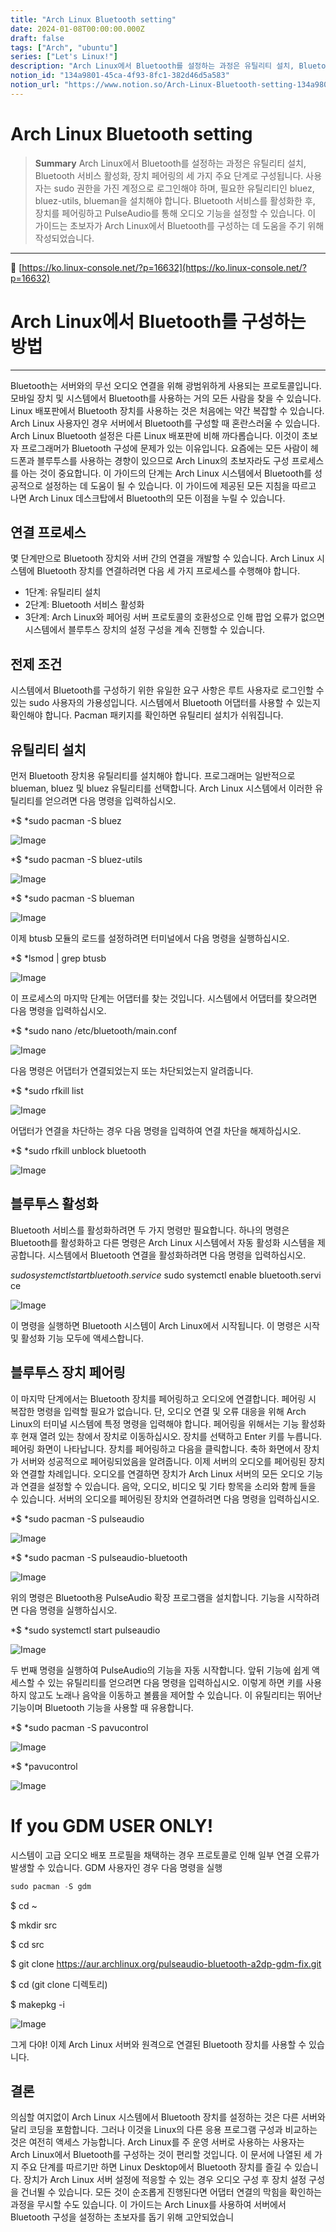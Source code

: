 ```yaml
---
title: "Arch Linux Bluetooth setting"
date: 2024-01-08T00:00:00.000Z
draft: false
tags: ["Arch", "ubuntu"]
series: ["Let's Linux!"]
description: "Arch Linux에서 Bluetooth를 설정하는 과정은 유틸리티 설치, Bluetooth 서비스 활성화, 장치 페어링의 세 가지 주요 단계로 구성됩니다. 사용자는 sudo 권한을 가진 계정으로 로그인해야 하며, 필요한 유틸리티인 bluez, bluez-utils, blueman을 설치해야 합니다. Bluetooth 서비스를 활성화한 후, 장치를 페어링하고 PulseAudio를 통해 오디오 기능을 설정할 수 있습니다. 이 가이드는 초보자가 Arch Linux에서 Bluetooth를 구성하는 데 도움을 주기 위해 작성되었습니다."
notion_id: "134a9801-45ca-4f93-8fc1-382d46d5a583"
notion_url: "https://www.notion.so/Arch-Linux-Bluetooth-setting-134a980145ca4f938fc1382d46d5a583"
---
```


# Arch Linux Bluetooth setting

> **Summary**
> Arch Linux에서 Bluetooth를 설정하는 과정은 유틸리티 설치, Bluetooth 서비스 활성화, 장치 페어링의 세 가지 주요 단계로 구성됩니다. 사용자는 sudo 권한을 가진 계정으로 로그인해야 하며, 필요한 유틸리티인 bluez, bluez-utils, blueman을 설치해야 합니다. Bluetooth 서비스를 활성화한 후, 장치를 페어링하고 PulseAudio를 통해 오디오 기능을 설정할 수 있습니다. 이 가이드는 초보자가 Arch Linux에서 Bluetooth를 구성하는 데 도움을 주기 위해 작성되었습니다.

---

🔗 [https://ko.linux-console.net/?p=16632](https://ko.linux-console.net/?p=16632)

# **Arch Linux에서 Bluetooth를 구성하는 방법**

---

Bluetooth는 서버와의 무선 오디오 연결을 위해 광범위하게 사용되는 프로토콜입니다. 모바일 장치 및 시스템에서 Bluetooth를 사용하는 거의 모든 사람을 찾을 수 있습니다. Linux 배포판에서 Bluetooth 장치를 사용하는 것은 처음에는 약간 복잡할 수 있습니다. Arch Linux 사용자인 경우 서버에서 Bluetooth를 구성할 때 혼란스러울 수 있습니다. Arch Linux Bluetooth 설정은 다른 Linux 배포판에 비해 까다롭습니다. 이것이 초보자 프로그래머가 Bluetooth 구성에 문제가 있는 이유입니다. 요즘에는 모든 사람이 헤드폰과 블루투스를 사용하는 경향이 있으므로 Arch Linux의 초보자라도 구성 프로세스를 아는 것이 중요합니다. 이 가이드의 단계는 Arch Linux 시스템에서 Bluetooth를 성공적으로 설정하는 데 도움이 될 수 있습니다. 이 가이드에 제공된 모든 지침을 따르고 나면 Arch Linux 데스크탑에서 Bluetooth의 모든 이점을 누릴 수 있습니다.

## **연결 프로세스**

몇 단계만으로 Bluetooth 장치와 서버 간의 연결을 개발할 수 있습니다. Arch Linux 시스템에 Bluetooth 장치를 연결하려면 다음 세 가지 프로세스를 수행해야 합니다.

- 1단계: 유틸리티 설치
- 2단계: Bluetooth 서비스 활성화
- 3단계: Arch Linux와 페어링
서버 프로토콜의 호환성으로 인해 팝업 오류가 없으면 시스템에서 블루투스 장치의 설정 구성을 계속 진행할 수 있습니다.

## **전제 조건**

시스템에서 Bluetooth를 구성하기 위한 유일한 요구 사항은 루트 사용자로 로그인할 수 있는 sudo 사용자의 가용성입니다. 시스템에서 Bluetooth 어댑터를 사용할 수 있는지 확인해야 합니다. Pacman 패키지를 확인하면 유틸리티 설치가 쉬워집니다.

## **유틸리티 설치**

먼저 Bluetooth 장치용 유틸리티를 설치해야 합니다. 프로그래머는 일반적으로 blueman, bluez 및 bluez 유틸리티를 선택합니다. Arch Linux 시스템에서 이러한 유틸리티를 얻으려면 다음 명령을 입력하십시오.

*$ *sudo pacman -S bluez

![Image](image_ba8cf8365c05.jpg)

*$ *sudo pacman -S bluez-utils

![Image](image_89dbd1e94666.jpg)

*$ *sudo pacman -S blueman

![Image](image_44c514c3f235.jpg)

이제 btusb 모듈의 로드를 설정하려면 터미널에서 다음 명령을 실행하십시오.

*$ *lsmod | grep btusb

![Image](image_6ffafa15465d.jpg)

이 프로세스의 마지막 단계는 어댑터를 찾는 것입니다. 시스템에서 어댑터를 찾으려면 다음 명령을 입력하십시오.

*$ *sudo nano /etc/bluetooth/main.conf

![Image](image_f7ad3a8dea03.jpg)

다음 명령은 어댑터가 연결되었는지 또는 차단되었는지 알려줍니다.

*$ *sudo rfkill list

![Image](image_63588c5e7fe6.jpg)

어댑터가 연결을 차단하는 경우 다음 명령을 입력하여 연결 차단을 해제하십시오.

*$ *sudo rfkill unblock bluetooth

![Image](image_045ed820798c.jpg)

## **블루투스 활성화**

Bluetooth 서비스를 활성화하려면 두 가지 명령만 필요합니다. 하나의 명령은 Bluetooth를 활성화하고 다른 명령은 Arch Linux 시스템에서 자동 활성화 시스템을 제공합니다. 시스템에서 Bluetooth 연결을 활성화하려면 다음 명령을 입력하십시오.

$ sudo systemctl start bluetooth.service$ sudo systemctl enable bluetooth.service

![Image](image_8eab3a17e46f.jpg)

이 명령을 실행하면 Bluetooth 시스템이 Arch Linux에서 시작됩니다. 이 명령은 시작 및 활성화 기능 모두에 액세스합니다.

## **블루투스 장치 페어링**

이 마지막 단계에서는 Bluetooth 장치를 페어링하고 오디오에 연결합니다. 페어링 시 복잡한 명령을 입력할 필요가 없습니다. 단, 오디오 연결 및 오류 대응을 위해 Arch Linux의 터미널 시스템에 특정 명령을 입력해야 합니다. 페어링을 위해서는 기능 활성화 후 현재 열려 있는 창에서 장치로 이동하십시오. 장치를 선택하고 Enter 키를 누릅니다. 페어링 화면이 나타납니다. 장치를 페어링하고 다음을 클릭합니다. 축하 화면에서 장치가 서버와 성공적으로 페어링되었음을 알려줍니다. 이제 서버의 오디오를 페어링된 장치와 연결할 차례입니다. 오디오를 연결하면 장치가 Arch Linux 서버의 모든 오디오 기능과 연결을 설정할 수 있습니다. 음악, 오디오, 비디오 및 기타 항목을 소리와 함께 들을 수 있습니다. 서버의 오디오를 페어링된 장치와 연결하려면 다음 명령을 입력하십시오.

*$ *sudo pacman -S pulseaudio

![Image](image_f2b296c66498.jpg)

*$ *sudo pacman -S pulseaudio-bluetooth

![Image](image_3720610bd8da.jpg)

위의 명령은 Bluetooth용 PulseAudio 확장 프로그램을 설치합니다. 기능을 시작하려면 다음 명령을 실행하십시오.

*$ *sudo systemctl start pulseaudio

![Image](image_163ecac78413.jpg)

두 번째 명령을 실행하여 PulseAudio의 기능을 자동 시작합니다. 앞뒤 기능에 쉽게 액세스할 수 있는 유틸리티를 얻으려면 다음 명령을 입력하십시오. 이렇게 하면 키를 사용하지 않고도 노래나 음악을 이동하고 볼륨을 제어할 수 있습니다. 이 유틸리티는 뛰어난 기능이며 Bluetooth 기능을 사용할 때 유용합니다.

*$ *sudo pacman -S pavucontrol

![Image](image_22fb29e13345.jpg)

*$ *pavucontrol

![Image](image_b7f53784985c.jpg)



# If you GDM USER ONLY!

시스템이 고급 오디오 배포 프로필을 채택하는 경우 프로토콜로 인해 일부 연결 오류가 발생할 수 있습니다. GDM 사용자인 경우 다음 명령을 실행

```javascript
sudo pacman -S gdm
```

$ cd ~

$ mkdir src

$ cd src

$ git clone https://aur.archlinux.org/pulseaudio-bluetooth-a2dp-gdm-fix.git

$ cd (git clone 디렉토리)

$ makepkg -i

![Image](https://ko.linux-console.net/common-images/configure_bluetooth_arch_linux/configure_bluetooth_14.jpg)

그게 다야! 이제 Arch Linux 서버와 원격으로 연결된 Bluetooth 장치를 사용할 수 있습니다.

## **결론**

의심할 여지없이 Arch Linux 시스템에서 Bluetooth 장치를 설정하는 것은 다른 서버와 달리 코딩을 포함합니다. 그러나 이것을 Linux의 다른 응용 프로그램 구성과 비교하는 것은 여전히 액세스 가능합니다. Arch Linux를 주 운영 서버로 사용하는 사용자는 Arch Linux에서 Bluetooth를 구성하는 것이 편리할 것입니다. 이 문서에 나열된 세 가지 주요 단계를 따르기만 하면 Linux Desktop에서 Bluetooth 장치를 즐길 수 있습니다. 장치가 Arch Linux 서버 설정에 적응할 수 있는 경우 오디오 구성 후 장치 설정 구성을 건너뛸 수 있습니다. 모든 것이 순조롭게 진행된다면 어댑터 연결의 막힘을 확인하는 과정을 무시할 수도 있습니다. 이 가이드는 Arch Linux를 사용하여 서버에서 Bluetooth 구성을 설정하는 초보자를 돕기 위해 고안되었습니


